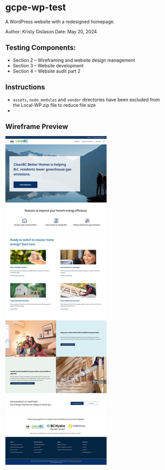 # gcpe-wp-test
A WordPress website with a redesigned homepage.

Author: Kristy Gislason
Date: May 20, 2024

## Testing Components:

- Section 2 – Wireframing and website design management
- Section 3 – Website development
- Section 4 – Website audit part 2

## Instructions
- `assets`, `node_modules` and `vendor` directories have been excluded from the Local-WP zip file to reduce file size
- 


## Wireframe Preview
![Wireframe Preview](thumbnail.jpg)
